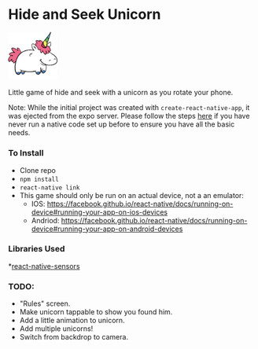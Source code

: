 # Hide and Seek Unicorn

<img src="./assets/images/unicorn.png" width="100"/>

Little game of hide and seek with a unicorn as you rotate your phone.

Note: While the initial project was created with `create-react-native-app`, it was ejected from the expo server. Please follow the steps [here](https://facebook.github.io/react-native/docs/getting-started.html#installing-dependencies) if you have never run a native code set up before to ensure you have all the basic needs.

### To Install
* Clone repo
* `npm install`
* `react-native link`
* This game should only be run on an actual device, not a an emulator:
    * IOS: https://facebook.github.io/react-native/docs/running-on-device#running-your-app-on-ios-devices
    * Andriod: https://facebook.github.io/react-native/docs/running-on-device#running-your-app-on-android-devices
    
### Libraries Used
*[react-native-sensors](https://react-native-sensors.github.io/)

### TODO:
- "Rules" screen.
- Make unicorn tappable to show you found him.
- Add a little animation to unicorn.
- Add multiple unicorns!
- Switch from backdrop to camera.
